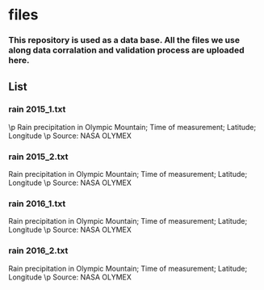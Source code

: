 # files
### This repository is used as a data base. All the files we use along data corralation and validation process are uploaded here.
## List
### rain 2015_1.txt
\p Rain precipitation in Olympic Mountain; Time of measurement; Latitude; Longitude \p
Source: NASA OLYMEX
### rain 2015_2.txt
Rain precipitation in Olympic Mountain; Time of measurement; Latitude; Longitude \p
Source: NASA OLYMEX
### rain 2016_1.txt
Rain precipitation in Olympic Mountain; Time of measurement; Latitude; Longitude \p
Source: NASA OLYMEX
### rain 2016_2.txt
Rain precipitation in Olympic Mountain; Time of measurement; Latitude; Longitude \p
Source: NASA OLYMEX
